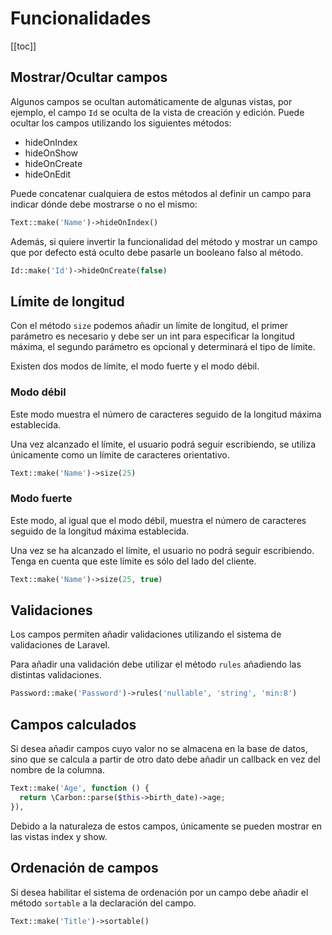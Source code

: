# Funcionalidades
[[toc]]

## Mostrar/Ocultar campos

Algunos campos se ocultan automáticamente de algunas vistas, por ejemplo, el campo `Id` se oculta de la vista de creación y edición.
Puede ocultar los campos utilizando los siguientes métodos:
- hideOnIndex
- hideOnShow
- hideOnCreate
- hideOnEdit

Puede concatenar cualquiera de estos métodos al definir un campo para indicar dónde debe mostrarse o no el mismo:

``` php
Text::make('Name')->hideOnIndex()
```

Además, si quiere invertir la funcionalidad del método y mostrar un campo que por defecto está oculto debe pasarle un booleano falso al método.

``` php
Id::make('Id')->hideOnCreate(false)
```

## Límite de longitud

Con el método `size` podemos añadir un límite de longitud, el primer parámetro es necesario y debe ser un int para especificar la longitud máxima, el segundo parámetro es opcional y determinará el tipo de límite.

Existen dos modos de límite, el modo fuerte y el modo débil.

### Modo débil

Este modo muestra el número de caracteres seguido de la longitud máxima establecida.

Una vez alcanzado el límite, el usuario podrá seguir escribiendo, se utiliza únicamente como un límite de caracteres orientativo.

``` php
Text::make('Name')->size(25)
```

### Modo fuerte

Este modo, al igual que el modo débil, muestra el número de caracteres seguido de la longitud máxima establecida.

Una vez se ha alcanzado el límite, el usuario no podrá seguir escribiendo.
Tenga en cuenta que este límite es sólo del lado del cliente.

``` php
Text::make('Name')->size(25, true)
```

## Validaciones

Los campos permiten añadir validaciones utilizando el sistema de validaciones de Laravel.

Para añadir una validación debe utilizar el método `rules` añadiendo las distintas validaciones.

``` php
Password::make('Password')->rules('nullable', 'string', 'min:8')
```

## Campos calculados

Si desea añadir campos cuyo valor no se almacena en la base de datos, sino que se calcula a partir de otro dato debe añadir un callback en vez del nombre de la columna.

``` php
Text::make('Age', function () {
  return \Carbon::parse($this->birth_date)->age;
}),
```

Debido a la naturaleza  de estos campos, únicamente se pueden mostrar en las vistas index y show.

## Ordenación de campos

Si desea habilitar el sistema de ordenación por un campo debe añadir el método `sortable` a la declaración del campo.

``` php
Text::make('Title')->sortable()
```
